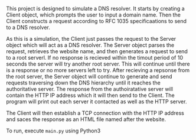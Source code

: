 This project is designed to simulate a DNS resolver. It starts by creating a Client object, which prompts the user to input a domain name. Then the Client constructs a request according to RFC 1035 specificaations to send to a DNS resolver.

As this is a simulation, the Client just passes the request to the Server object which will act as a DNS resolver. The Server object parses the request, retrieves the website name, and then generates a request to send to a root serverl. If no response is recieved within the timout period of 10 seconds the server will try another root server. This will continue until there is a response or no more servers left to try. After recieving a repsonse from the root server, the Server object will continue to generate and send requests traversing down the DNS hierarchy until it reaches the authoritative server. The response from the authoiratative server will contain the HTTP IP address which it will then send to the Client. The program will print out each server it contacted as well as the HTTP server. 

The Client will then establish a TCP connection with the HTTP IP address and saces the response as an HTML file named after the website. 

To run, execute `main.py` using Python3
